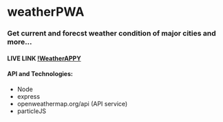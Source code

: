 # weatherPWA

### Get current and forecst weather condition of major cities and more...
#### LIVE LINK [!WeatherAPPY](https://weatherappy-3ba68.web.app/)

#### API and Technologies:
- Node
- express
- openweathermap.org/api (API service)
- particleJS
